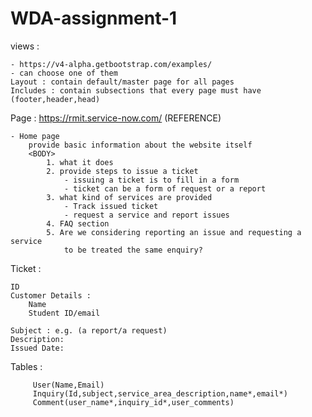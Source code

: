 # WDA-assignment-1

views :

    - https://v4-alpha.getbootstrap.com/examples/
    - can choose one of them 
    Layout : contain default/master page for all pages
    Includes : contain subsections that every page must have 
    (footer,header,head)
    
Page :   https://rmit.service-now.com/ (REFERENCE)

    - Home page
        provide basic information about the website itself
        <BODY>
            1. what it does
            2. provide steps to issue a ticket
                - issuing a ticket is to fill in a form
                - ticket can be a form of request or a report
            3. what kind of services are provided
                - Track issued ticket 
                - request a service and report issues
            4. FAQ section
            5. Are we considering reporting an issue and requesting a service 
                to be treated the same enquiry?
                
Ticket :    

    ID
    Customer Details :
        Name
        Student ID/email
      
    Subject : e.g. (a report/a request)
    Description:
    Issued Date:
    
    
Tables :

         User(Name,Email)
         Inquiry(Id,subject,service_area_description,name*,email*)
         Comment(user_name*,inquiry_id*,user_comments)
               
        
            
     
     
        
            
            
            
            